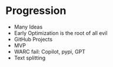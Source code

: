 # Progression

- Many Ideas
- Early Optimization is the root of all evil
- GitHub Projects
- MVP
- WARC fail: Copilot, pypi, GPT
- Text splitting
